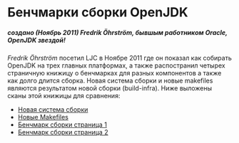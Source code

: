 # Бенчмарки сборки OpenJDK
##### создано (Ноябрь 2011) Fredrik Öhrström, бывшым работником Oracle, OpenJDK звездой!

*Fredrik Öhrström* посетил LJC в Ноябре 2011 где он показал как собирать OpenJDK на трех главных платформах, а также распостранил четырех страничную книжицу 
о бенчмарках для разных компонентов а также как долго длится сборка. Новая система сборки и новые makefiles являются результатом новой сборки (build-infra). Ниже выложены сканы этой книжицы для сравнения:

 * [Новая система сборки](https://drive.google.com/file/d/0B0fHiQR6gRybQkx4MHl1NDM4Z00/edit?usp=sharing)
 * [Новые Makefiles](https://drive.google.com/file/d/0B0fHiQR6gRybVzh5d0JhR2MyTkE/edit?usp=sharing)
 * [Бенчмарк сборки страница 1](https://drive.google.com/file/d/0B0fHiQR6gRybQlVjWnpUNUIxS1E/edit?usp=sharing)
 * [Бенчмарк сборки страница  2](https://drive.google.com/file/d/0B0fHiQR6gRybbVFlY0k4THhnTHM/edit?usp=sharing)